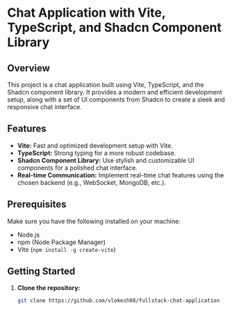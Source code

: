 # Chat Application with Vite, TypeScript, and Shadcn Component Library

## Overview

This project is a chat application built using Vite, TypeScript, and the Shadcn component library. It provides a modern and efficient development setup, along with a set of UI components from Shadcn to create a sleek and responsive chat interface.

## Features

- **Vite:** Fast and optimized development setup with Vite.
- **TypeScript:** Strong typing for a more robust codebase.
- **Shadcn Component Library:** Use stylish and customizable UI components for a polished chat interface.
- **Real-time Communication:** Implement real-time chat features using the chosen backend (e.g., WebSocket, MongoDB, etc.).

## Prerequisites

Make sure you have the following installed on your machine:

- Node.js
- npm (Node Package Manager)
- Vite (`npm install -g create-vite`)

## Getting Started

1. **Clone the repository:**

   ```bash
   git clone https://github.com/vlokesh08/fullstack-chat-application
